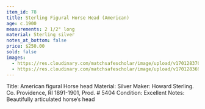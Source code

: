 ```yaml
---
item_id: 78
title: Sterling Figural Horse Head (American)
age: c.1900
measurements: 2 1/2" long
material: Sterling silver
notes_at_bottom: false
price: $250.00
sold: false
images:
  - https://res.cloudinary.com/matchsafescholar/image/upload/v1701283701/Horse1_3.jpg
  - https://res.cloudinary.com/matchsafescholar/image/upload/v1701283699/Horse1_1.jpg
---
```

Title: 		American figural Horse head
Material: 	        Silver 
Maker: 	        Howard Sterling. Co. Providence, RI 1891-1901, Prod. # 5404
Condition: 	Excellent
Notes: 	        Beautifully articulated horse’s head